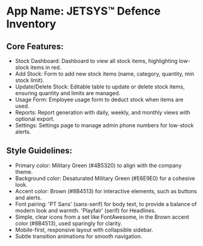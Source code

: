 # **App Name**: JETSYS™ Defence Inventory

## Core Features:

- Stock Dashboard: Dashboard to view all stock items, highlighting low-stock items in red.
- Add Stock: Form to add new stock items (name, category, quantity, min stock limit).
- Update/Delete Stock: Editable table to update or delete stock items, ensuring quantity and limits are managed.
- Usage Form: Employee usage form to deduct stock when items are used.
- Reports: Report generation with daily, weekly, and monthly views with optional export.
- Settings: Settings page to manage admin phone numbers for low-stock alerts.

## Style Guidelines:

- Primary color: Military Green (#4B5320) to align with the company theme.
- Background color: Desaturated Military Green (#E6E9E0) for a cohesive look.
- Accent color: Brown (#8B4513) for interactive elements, such as buttons and alerts.
- Font pairing: 'PT Sans' (sans-serif) for body text, to provide a balance of modern look and warmth. 'Playfair' (serif) for Headlines.
- Simple, clear icons from a set like FontAwesome, in the Brown accent color (#8B4513), used sparingly for clarity.
- Mobile-first, responsive layout with collapsible sidebar.
- Subtle transition animations for smooth navigation.